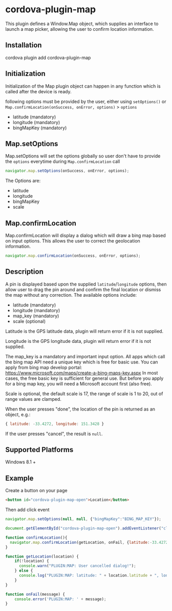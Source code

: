# cordova-plugin-map

This plugin defines a Window.Map object, which supplies an interface to launch a map picker, allowing the user to confirm location information.

## Installation

cordova plugin add cordova-plugin-map

## Initialization

Initialization of the Map plugin object can happen in any function which is called after the device is ready.

following options must be provided by the user, either using `setOptions()` or `Map.confirmLocation(onSuccess, onError, options)` &gt; `options`

- latitude (mandatory)
- longitude (mandatory)
- bingMapKey (mandatory)

## Map.setOptions

Map.setOptions will set the options globally so user don't have to provide the `options` everytime during `Map.confirmLocation` call

```javascript
navigator.map.setOptions(onSuccess, onError, options);
```
The Options are:
- latitude
- longitude
- bingMapKey
- scale

## Map.confirmLocation

Map.confirmLocation will display a dialog which will draw a bing map based on input options. This allows the user to correct the geolocation information.

```javascript
navigator.map.confirmLocation(onSuccess, onError, options);
```

## Description

A pin is displayed based upon the supplied `latitude`/`longitude` options, then allow user to drag the pin around and confirm the final location or dismiss the map without any correction. The available options include:

- latitude (mandatory)
- longitude (mandatory)
- map_key (mandatory)
- scale (optional)

Latitude is the GPS latitude data, plugin will return error if it is not supplied.

Longitude is the GPS longitude data, plugin will return error if it is not supplied.

The map_key is a mandatory and important input option. All apps which call the bing map API need a unique key which is free for basic use. You can apply from bing map develop portal: https://www.microsoft.com/maps/create-a-bing-maps-key.aspx
In most cases, the free basic key is sufficient for general use. But before you apply for a bing map key, you will need a Microsoft account first (also free).

Scale is optional, the default scale is 17, the range of scale is 1 to 20, out of range values are clamped.

When the user presses "done", the location of the pin is returned as an object, e.g.:

```javascript
{ latitude: -33.4272, longitude: 151.3428 }
```

If the user presses "cancel", the result is `null`.

## Supported Platforms

Windows 8.1 +

## Example

Create a button on your page

```html
<button id="cordova-plugin-map-open">Location</button>
```

Then add click event

```javascript
navigator.map.setOptions(null, null, {"bingMapKey":"BING_MAP_KEY"});

document.getElementById("cordova-plugin-map-open").addEventListener("click", confirmLocation, false);

function confirmLocation(){
  navigator.map.confirmLocation(getLocation, onFail, {latitude:-33.4272, longitude:151.3428});
}

function getLocation(location) {
    if(!location) {
      console.warn("PLUGIN:MAP: User cancelled dialog!");
    } else {
      console.log("PLUGIN:MAP: latitude: " + location.latitude + ", longitude: " + location.longitude);
    }
}

function onFail(message) {
    console.error('PLUGIN:MAP: ' + message);
}

```
